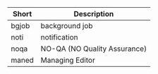 | Short | Description                  |
|-------|------------------------------|
| bgjob | background job               |
| noti  | notification                 |
| noqa  | NO-QA (NO Quality Assurance) |
| maned | Managing Editor              |